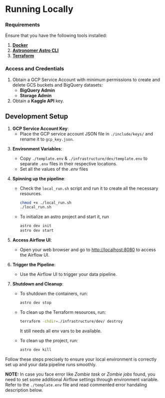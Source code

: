 # Running Locally

### Requirements
Ensure that you have the following tools installed:
1. **[Docker](https://www.docker.com/get-started)**
2. **[Astronomer Astro CLI](https://docs.astronomer.io/astro/cli/overview)**
3. **[Terraform](https://developer.hashicorp.com/terraform/tutorials/aws-get-started/install-cli)**

### Access and Credentials
1. Obtain a GCP Service Account with minimum permissions to create and delete GCS buckets and BigQuery datasets:
    - **BigQuery Admin**
    - **Storage Admin**
2. Obtain a **Kaggle API** key.

## Development Setup

1. **GCP Service Account Key**:
    - Place the GCP service account JSON file in `./include/keys/` and rename it to `gcp_key.json`.

<!-- 2. **Kaggle API Credentials**:
    - Set the `KAGGLE_USERNAME` and `KAGGLE_KEY` environment variables at `./.env` using the values from your `kaggle.json` API token. -->

3. **Environment Variables**:
   - Copy `./template.env` & `./infrastructure/dev/template.env` to separate `.env` files in their respective locations.
   - Set all the values of the *.env* files

4. **Spinning up the pipeline**:
    
    - Check the `local_run.sh` script and run it to create all the necessary resources.
      ```bash
      chmod +x ./local_run.sh
      ./local_run.sh
      ```
    - To initialize an astro project and start it, run
      ```bash
      astro dev init
      astro dev start
      ```

5. **Access Airflow UI**:
    - Open your web browser and go to [http://localhost:8080](http://localhost:8080) to access the Airflow UI.

6. **Trigger the Pipeline**:
    - Use the Airflow UI to trigger your data pipeline.

7.  **Shutdown and Cleanup**:
    - To shutdown the containers, run:
      ```bash
      astro dev stop
      ```
    - To clean up the Terraform resources, run:
      ```bash
      terraform -chdir=./infrastructure/dev/ destroy
      ```
      It still needs all env vars to be available.

    - To clean up the project, run:
      ```bash
      astro dev kill
      ```

Follow these steps precisely to ensure your local environment is correctly set up and your data pipeline runs smoothly.

**NOTE:** In case you face error like *Zombie task* or *Zombie jobs* found, you need to set some additional Airflow settings through environment variable. Refer to the `./template.env` file and read commented error handaling description below.






